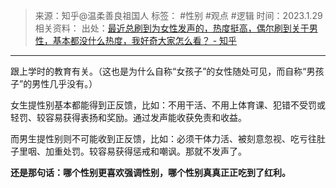 > 来源：知乎@温柔善良祖国人
> 标签： #性别 #观点 #逻辑
> 时间：2023.1.29
> 相关资料：
> 出处：[最近总刷到为女性发声的，热度挺高，偶尔刷到关于男性，基本都没什么热度，我好奇大家怎么看？ - 知乎](https://www.zhihu.com/question/577953381/answer/2844665705?utm_campaign=&utm_medium=social&utm_oi=636468377439440896&utm_psn=1604856357336944640&utm_source=pro.mandu.enjoyreading&utm_id=0)
***

跟上学时的教育有关。（这也是为什么自称“女孩子”的女性随处可见，而自称“男孩子”的男性几乎没有。）

女生提性别基本都能得到正反馈，比如：不用干活、不用上体育课、犯错不受罚或轻罚、较容易获得表扬和奖励。通过发声能收获免责和收益。

而男生提性别则不可能收到正反馈，比如：必须干体力活、被刻意忽视、吃亏往肚子里咽、加重处罚。较容易获得惩戒和嘲讽。那就不发声了。

**还是那句话：哪个性别更喜欢强调性别，哪个性别真真正正吃到了红利。**